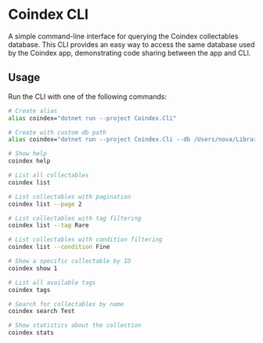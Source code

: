 # Coindex CLI

A simple command-line interface for querying the Coindex collectables database. This CLI provides an easy way to access
the same database used by the Coindex app, demonstrating code sharing between the app and CLI.

## Usage

Run the CLI with one of the following commands:

```bash
# Create alias
alias coindex="dotnet run --project Coindex.Cli"

# Create with custom db path
alias coindex="dotnet run --project Coindex.Cli --db /Users/nova/Library/Containers/com.companyname.coindex.app/Data/Documents/coindex.db3"

# Show help
coindex help

# List all collectables
coindex list

# List collectables with pagination
coindex list --page 2

# List collectables with tag filtering
coindex list --tag Rare

# List collectables with condition filtering
coindex list --condition Fine

# Show a specific collectable by ID
coindex show 1

# List all available tags
coindex tags

# Search for collectables by name
coindex search Test

# Show statistics about the collection
coindex stats
```
